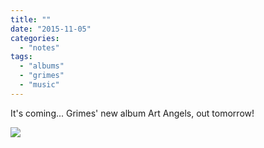 ```yaml
---
title: ""
date: "2015-11-05"
categories: 
  - "notes"
tags: 
  - "albums"
  - "grimes"
  - "music"
---
```


It's coming... Grimes' new album Art Angels, out tomorrow!

[![](images/Grimes-art-angels.jpeg)](http://davidpeach.co.uk/wp-content/uploads/2021/02/Grimes-art-angels.jpeg)
